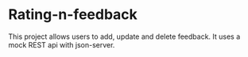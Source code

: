 # Rating-n-feedback
This project allows users to add, update and delete feedback. It uses a mock REST api with json-server.

